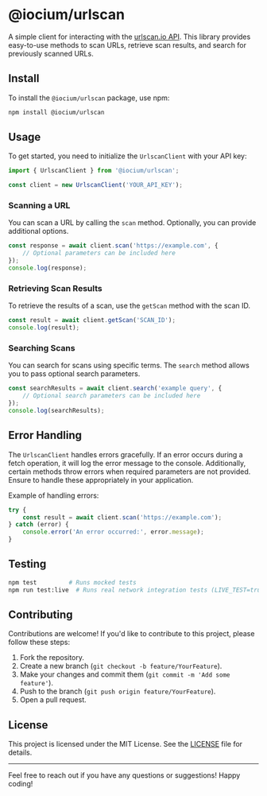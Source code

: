 # @iocium/urlscan

A simple client for interacting with the [urlscan.io API](https://urlscan.io/docs/api/). This library provides easy-to-use methods to scan URLs, retrieve scan results, and search for previously scanned URLs.

## Install

To install the `@iocium/urlscan` package, use npm:

```bash
npm install @iocium/urlscan
```

## Usage

To get started, you need to initialize the `UrlscanClient` with your API key:

```typescript
import { UrlscanClient } from '@iocium/urlscan';

const client = new UrlscanClient('YOUR_API_KEY');
```

### Scanning a URL

You can scan a URL by calling the `scan` method. Optionally, you can provide additional options.

```typescript
const response = await client.scan('https://example.com', {
    // Optional parameters can be included here
});
console.log(response);
```

### Retrieving Scan Results

To retrieve the results of a scan, use the `getScan` method with the scan ID.

```typescript
const result = await client.getScan('SCAN_ID');
console.log(result);
```

### Searching Scans

You can search for scans using specific terms. The `search` method allows you to pass optional search parameters.

```typescript
const searchResults = await client.search('example query', {
    // Optional search parameters can be included here
});
console.log(searchResults);
```

## Error Handling

The `UrlscanClient` handles errors gracefully. If an error occurs during a fetch operation, it will log the error message to the console. Additionally, certain methods throw errors when required parameters are not provided. Ensure to handle these appropriately in your application.

Example of handling errors:

```typescript
try {
    const result = await client.scan('https://example.com');
} catch (error) {
    console.error('An error occurred:', error.message);
}
```
## Testing

```bash
npm test         # Runs mocked tests
npm run test:live  # Runs real network integration tests (LIVE_TEST=true). This needs an urlscan.io API key via URLSCAN_API
```

## Contributing

Contributions are welcome! If you'd like to contribute to this project, please follow these steps:

1. Fork the repository.
2. Create a new branch (`git checkout -b feature/YourFeature`).
3. Make your changes and commit them (`git commit -m 'Add some feature'`).
4. Push to the branch (`git push origin feature/YourFeature`).
5. Open a pull request.

## License

This project is licensed under the MIT License. See the [LICENSE](LICENSE) file for details.

---

Feel free to reach out if you have any questions or suggestions! Happy coding!